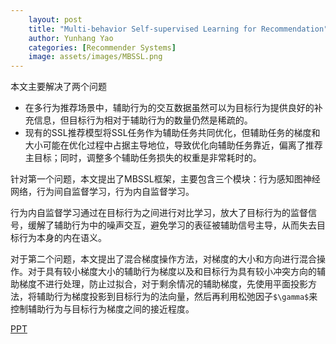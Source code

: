 ```yaml
---
    layout: post
    title: "Multi-behavior Self-supervised Learning for Recommendation"
    author: Yunhang Yao
    categories: [Recommender Systems]
    image: assets/images/MBSSL.png
---
```


本文主要解决了两个问题

*   在多行为推荐场景中，辅助行为的交互数据虽然可以为目标行为提供良好的补充信息，但目标行为相对于辅助行为的数量仍然是稀疏的。
*   现有的SSL推荐模型将SSL任务作为辅助任务共同优化，但辅助任务的梯度和大小可能在优化过程中占据主导地位，导致优化向辅助任务靠近，偏离了推荐主目标；同时，调整多个辅助任务损失的权重是非常耗时的。

针对第一个问题，本文提出了MBSSL框架，主要包含三个模块：行为感知图神经网络，行为间自监督学习，行为内自监督学习。

行为内自监督学习通过在目标行为之间进行对比学习，放大了目标行为的监督信号，缓解了辅助行为中的噪声交互，避免学习的表征被辅助信号主导，从而失去目标行为本身的内在语义。

对于第二个问题，本文提出了混合梯度操作方法，对梯度的大小和方向进行混合操作。对于具有较小梯度大小的辅助行为梯度以及和目标行为具有较小冲突方向的辅助梯度不进行处理，防止过拟合，对于剩余情况的辅助梯度，先使用平面投影方法，将辅助行为梯度投影到目标行为的法向量，然后再利用松弛因子`$\gamma$`来控制辅助行为与目标行为梯度之间的接近程度。

[PPT](https://github.com/biya0105/biya0105.github.io/blob/main/assets/images/2023-08-22-Multi-behavior%20Self-supervised%20Learning%20for%20Recommendation.pptx)